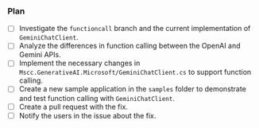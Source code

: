 ### Plan
- [ ] Investigate the `functioncall` branch and the current implementation of `GeminiChatClient`.
- [ ] Analyze the differences in function calling between the OpenAI and Gemini APIs.
- [ ] Implement the necessary changes in `Mscc.GenerativeAI.Microsoft/GeminiChatClient.cs` to support function calling.
- [ ] Create a new sample application in the `samples` folder to demonstrate and test function calling with `GeminiChatClient`.
- [ ] Create a pull request with the fix.
- [ ] Notify the users in the issue about the fix.